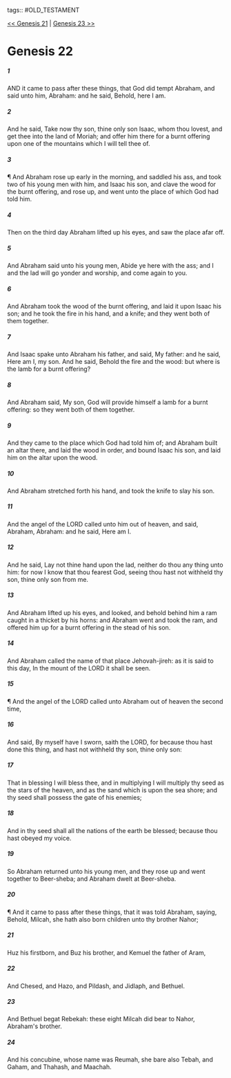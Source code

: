 tags:: #OLD_TESTAMENT

[<< Genesis 21](OLD_TESTAMENT/01_Genesis/Genesis_21.md) | [Genesis 23 >>](OLD_TESTAMENT/01_Genesis/Genesis_23.md)

# Genesis 22

##### 1

AND it came to pass after these things, that God did tempt Abraham, and said unto him, Abraham: and he said, Behold, here I am.

##### 2

And he said, Take now thy son, thine only son Isaac, whom thou lovest, and get thee into the land of Moriah; and offer him there for a burnt offering upon one of the mountains which I will tell thee of.

##### 3

¶ And Abraham rose up early in the morning, and saddled his ass, and took two of his young men with him, and Isaac his son, and clave the wood for the burnt offering, and rose up, and went unto the place of which God had told him.

##### 4

Then on the third day Abraham lifted up his eyes, and saw the place afar off.

##### 5

And Abraham said unto his young men, Abide ye here with the ass; and I and the lad will go yonder and worship, and come again to you.

##### 6

And Abraham took the wood of the burnt offering, and laid it upon Isaac his son; and he took the fire in his hand, and a knife; and they went both of them together.

##### 7

And Isaac spake unto Abraham his father, and said, My father: and he said, Here am I, my son. And he said, Behold the fire and the wood: but where is the lamb for a burnt offering?

##### 8

And Abraham said, My son, God will provide himself a lamb for a burnt offering: so they went both of them together.

##### 9

And they came to the place which God had told him of; and Abraham built an altar there, and laid the wood in order, and bound Isaac his son, and laid him on the altar upon the wood.

##### 10

And Abraham stretched forth his hand, and took the knife to slay his son.

##### 11

And the angel of the LORD called unto him out of heaven, and said, Abraham, Abraham: and he said, Here am I.

##### 12

And he said, Lay not thine hand upon the lad, neither do thou any thing unto him: for now I know that thou fearest God, seeing thou hast not withheld thy son, thine only son from me.

##### 13

And Abraham lifted up his eyes, and looked, and behold behind him a ram caught in a thicket by his horns: and Abraham went and took the ram, and offered him up for a burnt offering in the stead of his son.

##### 14

And Abraham called the name of that place Jehovah-jireh: as it is said to this day, In the mount of the LORD it shall be seen.

##### 15

¶ And the angel of the LORD called unto Abraham out of heaven the second time,

##### 16

And said, By myself have I sworn, saith the LORD, for because thou hast done this thing, and hast not withheld thy son, thine only son:

##### 17

That in blessing I will bless thee, and in multiplying I will multiply thy seed as the stars of the heaven, and as the sand which is upon the sea shore; and thy seed shall possess the gate of his enemies;

##### 18

And in thy seed shall all the nations of the earth be blessed; because thou hast obeyed my voice.

##### 19

So Abraham returned unto his young men, and they rose up and went together to Beer-sheba; and Abraham dwelt at Beer-sheba.

##### 20

¶ And it came to pass after these things, that it was told Abraham, saying, Behold, Milcah, she hath also born children unto thy brother Nahor;

##### 21

Huz his firstborn, and Buz his brother, and Kemuel the father of Aram,

##### 22

And Chesed, and Hazo, and Pildash, and Jidlaph, and Bethuel.

##### 23

And Bethuel begat Rebekah: these eight Milcah did bear to Nahor, Abraham's brother.

##### 24

And his concubine, whose name was Reumah, she bare also Tebah, and Gaham, and Thahash, and Maachah.
